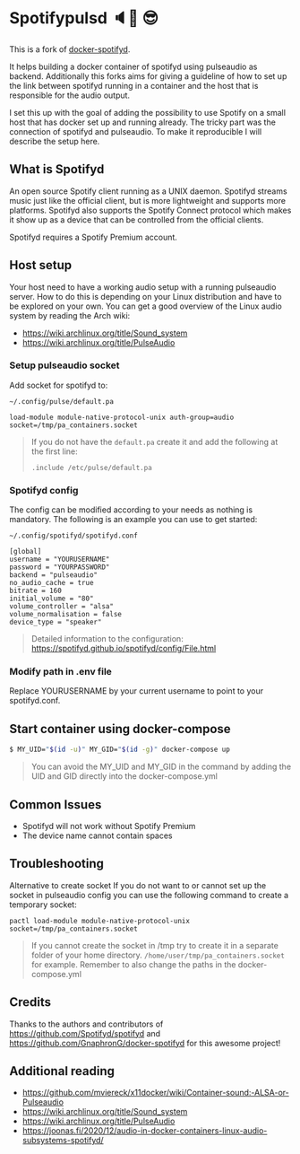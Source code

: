 # Spotifypulsd :speaker::musical_note: :sunglasses:
This is a fork of [docker-spotifyd](https://github.com/GnaphronG/docker-spotifyd).

It helps building a docker container of spotifyd using pulseaudio as backend.
Additionally this forks aims for giving a guideline of how to set up the
link between spotifyd running in a container and the host that is responsible
for the audio output.

I set this up with the goal of adding the possibility to use Spotify on a small
host that has docker set up and running already. The tricky part was the connection
of spotifyd and pulseaudio. To make it reproducible I will describe the setup here.

## What is Spotifyd
An open source Spotify client running as a UNIX daemon. Spotifyd streams music
just like the official client, but is more lightweight and supports more
platforms. Spotifyd also supports the Spotify Connect protocol which makes it
show up as a device that can be controlled from the official clients.

Spotifyd requires a Spotify Premium account.

## Host setup
Your host need to have a working audio setup with a running pulseaudio server.
How to do this is depending on your Linux distribution and have to be explored
on your own. You can get a good overview of the Linux audio system by reading the
Arch wiki:
- https://wiki.archlinux.org/title/Sound_system
- https://wiki.archlinux.org/title/PulseAudio

### Setup pulseaudio socket
Add socket for spotifyd to: 

`~/.config/pulse/default.pa`

```
load-module module-native-protocol-unix auth-group=audio socket=/tmp/pa_containers.socket
```

> If you do not have the `default.pa` create it and add the following at the first line:
> 
>`.include /etc/pulse/default.pa`

### Spotifyd config
The config can be modified according to your needs as nothing is mandatory. The
following is an example you can use to get started:

`~/.config/spotifyd/spotifyd.conf`
```
[global]
username = "YOURUSERNAME"
password = "YOURPASSWORD"
backend = "pulseaudio"
no_audio_cache = true
bitrate = 160
initial_volume = "80"
volume_controller = "alsa"
volume_normalisation = false
device_type = "speaker"
```
> Detailed information to the configuration:  
> https://spotifyd.github.io/spotifyd/config/File.html

### Modify path in .env file
Replace YOURUSERNAME by your current username to point to your spotifyd.conf.

## Start container using docker-compose
```bash
$ MY_UID="$(id -u)" MY_GID="$(id -g)" docker-compose up
```

> You can avoid the MY_UID and MY_GID in the command by adding the UID and GID
> directly into the docker-compose.yml

## Common Issues
* Spotifyd will not work without Spotify Premium
* The device name cannot contain spaces

## Troubleshooting 
Alternative to create socket
If you do not want to  or cannot set up the socket in pulseaudio config you can
use the following command to create a temporary socket:

`pactl load-module module-native-protocol-unix socket=/tmp/pa_containers.socket`

> If you cannot create the socket in /tmp try to create it in a separate folder
> of your home directory. `/home/user/tmp/pa_containers.socket` for example.
> Remember to also change the paths in the docker-compose.yml

## Credits
Thanks to the authors and contributors of https://github.com/Spotifyd/spotifyd
and https://github.com/GnaphronG/docker-spotifyd for this awesome project!

## Additional reading
- https://github.com/mviereck/x11docker/wiki/Container-sound:-ALSA-or-Pulseaudio
- https://wiki.archlinux.org/title/Sound_system
- https://wiki.archlinux.org/title/PulseAudio
- https://joonas.fi/2020/12/audio-in-docker-containers-linux-audio-subsystems-spotifyd/
